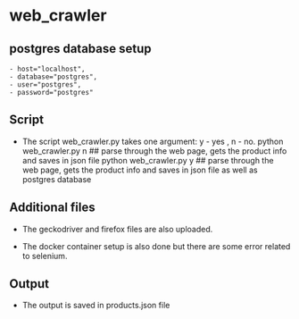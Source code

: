 # web_crawler

## postgres database setup
    - host="localhost",
    - database="postgres",
    - user="postgres",
    - password="postgres"


## Script
- The script web_crawler.py takes one argument: y - yes , n - no.
    python web_crawler.py n  ## parse through the web page, gets the product info and saves in json file
    python web_crawler.py y  ## parse through the web page, gets the product info and saves in json file as well as postgres database

## Additional files
- The geckodriver and firefox files are also uploaded.

- The docker container setup is also done but there are some error related to selenium.

## Output
- The output is saved in products.json file